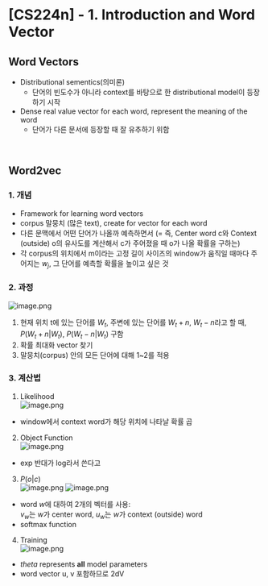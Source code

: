 # [CS224n] - 1. Introduction and Word Vector   
## Word Vectors    
* Distributional sementics(의미론)   
    - 단어의 빈도수가 아니라 context를 바탕으로 한 distributional model이 등장하기 시작
* Dense real value vector for each word, represent the meaning of the word
    - 단어가 다른 문서에 등장할 때 잘 유추하기 위함   

<br/>

## Word2vec   
### 1. 개념
* Framework for learning word vectors   
* corpus 말뭉치 (많은 text), create for vector for each word   
* 다른 문맥에서 어떤 단어가 나올까 예측하면서 (= 즉, Center word c와 Context (outside) o의 유사도를 계산해서 c가 주어졌을 때 o가 나올 확률을 구하는)   
* 각 corpus의 위치에서 m이라는 고정 길이 사이즈의 window가 움직일 때마다 주어지는 $w_j$, 그 단어를 예측할 확률을 높이고 싶은 것   
### 2. 과정
![image.png](https://velog.velcdn.com/images%2Ftobigs-text1314%2Fpost%2Fac99757f-3e52-4af5-a5cc-526048421191%2Fimage.png)   
1) 현재 위치 t에 있는 단어를 $W_t$, 주변에 있는 단어를 $W_t + n$, $W_t - n$라고 할 때, 
$P(W_t + n|W_t)$, $P(W_t - n|W_t)$ 구함   
2) 확률 최대화 vector 찾기   
3) 말뭉치(corpus) 안의 모든 단어에 대해 1~2를 적용   
### 3. 계산법   
1. Likelihood   
![image.png](https://velog.velcdn.com/images%2Ftobigs-text1314%2Fpost%2Ff2c90f4e-097d-4d76-94ef-5d448d98a618%2Fimage.png)   
- window에서 context word가 해당 위치에 나타날 확률 곱    

2. Object Function   
![image.png](https://velog.velcdn.com/images%2Ftobigs-text1314%2Fpost%2F7e9752b2-3271-4155-8116-0bb33ebceb7e%2Fimage.png)   
- exp 반대가 log라서 쓴다고

3. $P(o|c)$   
![image.png](https://velog.velcdn.com/images%2Ftobigs-text1314%2Fpost%2Fff926370-b294-44d4-bdc8-a0d63041d713%2FObjective_function.jpg)
![image.png](https://velog.velcdn.com/images%2Ftobigs-text1314%2Fpost%2F083ef83b-b6f8-4b6a-a9c0-8f9b13613f5b%2Fimage.png)   
- word $w$에 대하여 2개의 벡터를 사용:   
    $v_w$는 $w$가 center word, $u_w$는 $w$가 context (outside) word   
- softmax function   

4. Training   
![image.png](https://velog.velcdn.com/images%2Ftobigs-text1314%2Fpost%2F00279469-2251-4f9b-9151-c0a5f021f673%2Fimage.png)
* $theta$ represents **all** model parameters   
* word vector u, v 포함하므로 2dV   


